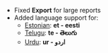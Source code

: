 - Fixed **Export** for large reports
- Added language support for:
	- [Estonian](https://translate.erpnexus.com/view?lang=et): **et - eesti**
	- [Telugu](https://translate.erpnexus.com/view?lang=te): **te - తెలుగు**
	- [Urdu](https://translate.erpnexus.com/view?lang=ur): **ur - اردو**
